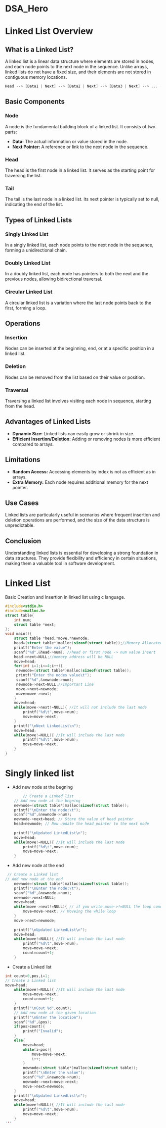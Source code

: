 # DSA_Hero
# Linked List Overview

## What is a Linked List?

A linked list is a linear data structure where elements are stored in nodes, and each node points to the next node in the sequence. Unlike arrays, linked lists do not have a fixed size, and their elements are not stored in contiguous memory locations.
```c
Head --> [Data1 | Next] --> [Data2 | Next] --> [Data3 | Next] --> ... --> [DataN | Null]
```
## Basic Components

### Node

A node is the fundamental building block of a linked list. It consists of two parts:
- **Data:** The actual information or value stored in the node.
- **Next Pointer:** A reference or link to the next node in the sequence.

### Head

The head is the first node in a linked list. It serves as the starting point for traversing the list.

### Tail

The tail is the last node in a linked list. Its next pointer is typically set to null, indicating the end of the list.

## Types of Linked Lists

### Singly Linked List

In a singly linked list, each node points to the next node in the sequence, forming a unidirectional chain.

### Doubly Linked List

In a doubly linked list, each node has pointers to both the next and the previous nodes, allowing bidirectional traversal.

### Circular Linked List

A circular linked list is a variation where the last node points back to the first, forming a loop.

## Operations

### Insertion

Nodes can be inserted at the beginning, end, or at a specific position in a linked list.

### Deletion

Nodes can be removed from the list based on their value or position.

### Traversal

Traversing a linked list involves visiting each node in sequence, starting from the head.

## Advantages of Linked Lists

- **Dynamic Size:** Linked lists can easily grow or shrink in size.
- **Efficient Insertion/Deletion:** Adding or removing nodes is more efficient compared to arrays.

## Limitations

- **Random Access:** Accessing elements by index is not as efficient as in arrays.
- **Extra Memory:** Each node requires additional memory for the next pointer.

## Use Cases

Linked lists are particularly useful in scenarios where frequent insertion and deletion operations are performed, and the size of the data structure is unpredictable.

## Conclusion

Understanding linked lists is essential for developing a strong foundation in data structures. They provide flexibility and efficiency in certain situations, making them a valuable tool in software development.
# Linked List
Basic Creation and Insertion in linked list using c language.
```c
#include<stdio.h>
#include<malloc.h> 
struct table{
	int num;
	struct table *next;
};
void main(){
	struct table *head,*move,*newnode;
	head=(struct table*)malloc(sizeof(struct table));//Memory Allocated
	printf("Enter the value");
	scanf("%d",&head->num); //head or first node -> num value insert
	head->next=NULL;//memory address will be NULL
	move=head;
	for(int i=1;i<=4;i++){
	 newnode=(struct table*)malloc(sizeof(struct table));
	 printf("Enter the nodes value\t");
	 scanf("%d",&newnode->num);
	 newnode->next=NULL;//Important Line
	 move->next=newnode;
	 move=move->next;
	}
	move=head;
	while(move->next!=NULL){ //It will not include the last node
		printf("%d\t",move->num);
		move=move->next;
	}
	printf("\nNext LinkedList\n");
	move=head;
	while(move!=NULL){ //It will include the last node
		printf("%d\t",move->num);
		move=move->next;
	}
}
```
# Singly linked list 
- Add new node at the begning
```c
        // Create a Linked list
	// Add new node at the begning
	newnode=(struct table*)malloc(sizeof(struct table));
	printf("\nEnter the node:\t");
	scanf("%d",&newnode->num);
	newnode->next=head; // Store the value of head pointer
	head=newnode; // Now update the head pointer to the next node
	
	printf("\nUpdated LinkedList\n");
	move=head;
	while(move!=NULL){ //It will include the last node
		printf("%d\t",move->num);
		move=move->next;
	}
```
- Add new node at the end
```c
 // Create a Linked list
// Add new node at the end
	newnode=(struct table*)malloc(sizeof(struct table));
	printf("\nEnter the node:\t");
	scanf("%d",&newnode->num);
	newnode->next=NULL;
	move=head;
	while(move->next!=NULL){ // if you write move->!=NULL the loop condition will no true and you get no output
		move=move->next; // Moveing the while loop
	}
	move->next=newnode;
	
	printf("\nUpdated LinkedList\n");
	move=head;
	while(move!=NULL){ //It will include the last node
		printf("%d\t",move->num);
		move=move->next;
		count=count+1;
	}
```
- Create a Linked list
```c
int count=0,pos,i=1;
// Create a Linked list
move=head;
	while(move!=NULL){ //It will include the last node
		move=move->next;
		count=count+1;
	}
	printf("\nCout %d",count);
	// Add new node at the given location
	printf("\nEnter the location");
	scanf("%d",&pos);
	if(pos>count){
		printf("Invalid");
	}
	else{
		move=head;
		while(i<pos){
			move=move->next;
			i++;
		}
		newnode=(struct table*)malloc(sizeof(struct table));
		printf("\nEnter the value");
		scanf("%d",&newnode->num);
		newnode->next=move->next;
		move->next=newnode;
	}
	printf("\nUpdated LinkedList\n");
	move=head;
	while(move!=NULL){ //It will include the last node
		printf("%d\t",move->num);
		move=move->next;
	}
'''